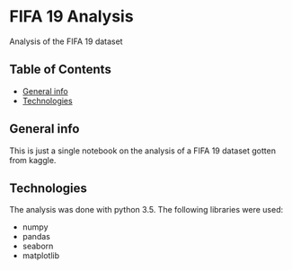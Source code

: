 # FIFA 19 Analysis
 Analysis of the FIFA 19 dataset

 ## Table of Contents
 * [General info](#general-info)
 * [Technologies](#technologies)

 ## General info
 This is just a single notebook on the analysis of a FIFA 19 dataset gotten from kaggle.

 ## Technologies
 The analysis was done with python 3.5. The following libraries were used:
 * numpy
 * pandas
 * seaborn
 * matplotlib
